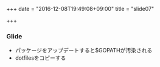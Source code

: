 +++
date = "2016-12-08T19:49:08+09:00"
title = "slide07"

+++



### Glide
- パッケージをアップデートすると$GOPATHが汚染される
- dotfilesをコピーする


